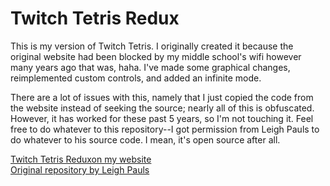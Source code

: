 # Twitch Tetris Redux

This is my version of Twitch Tetris. I originally created it because the original website had been blocked by my middle school's wifi however many years ago that was, haha. I've made some graphical changes, reimplemented custom controls, and added an infinite mode.

There are a lot of issues with this, namely that I just copied the code from the website instead of seeking the source; nearly all of this is obfuscated. However, it has worked for these past 5 years, so I'm not touching it. Feel free to do whatever to this repository--I got permission from Leigh Pauls to do whatever to his source code. I mean, it's open source after all.

[Twitch Tetris Reduxon my website](https://squarebrackets.net/twitchtetris/)<br>
[Original repository by Leigh Pauls](https://code.google.com/archive/p/html5tetris/)